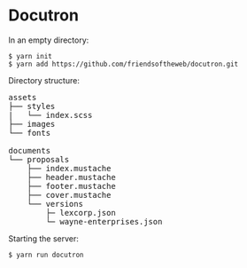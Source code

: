 # Docutron

In an empty directory:

```
$ yarn init
$ yarn add https://github.com/friendsoftheweb/docutron.git
```

Directory structure:

<pre>
assets
├── styles
|   └── index.scss
├── images
└── fonts

documents
└── proposals
    ├── index.mustache
    ├── header.mustache
    ├── footer.mustache
    ├── cover.mustache
    └── versions
        ├─ lexcorp.json
        └─ wayne-enterprises.json
</pre>

Starting the server:

```
$ yarn run docutron
```